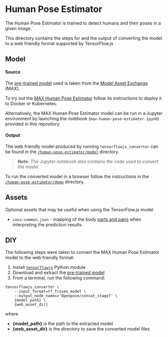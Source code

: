 # Human Pose Estimator

The Human Pose Estimator is trained to detect humans and their poses in a given image.

This directory contains the steps for and the output of converting the model to a web friendly format supported by TensorFlow.js


## Model

#### Source

The [pre-trained model](http://max-assets.s3-api.us-geo.objectstorage.softlayer.net/human-pose-estimator/1.0/assets.tar.gz) used is taken from the [Model Asset Exchange](https://developer.ibm.com/code/exchanges/models) (MAX).

To try out the [MAX Human Pose Estimator](https://github.com/IBM/MAX-Human-Pose-Estimator) follow its instructions to deploy it to Docker or Kubernetes.

Alternatively, the MAX Human Pose Estimator model can be run in a Jupyter environment by launching the notebook (`max-human-pose-estimator.ipynb`) provided in this repository.

#### Output

The web friendly model produced by running `tensorflowjs_converter` can be found in the [`/human-pose-estimator/model`](https://github.com/vabarbosa/tfjs-model-playground/tree/master/human-pose-estimator/model) directory.

> **Note**: _The Jupyter notebook also contains the code used to convert the model._

To run the converted model in a browser follow the instructions in the [`/human-pose-estimator/demo`](https://github.com/vabarbosa/tfjs-model-playground/tree/master/human-pose-estimator/demo) directory.


## Assets

Optional assets that may be useful when using the TensorFlow.js model

- `coco-common.json` - mapping of the body [parts and pairs](https://github.com/IBM/MAX-Human-Pose-Estimator/blob/master/core/tf_pose/common.py) when interpreting the prediction results


## DIY

The following steps were taken to convert the MAX Human Pose Estimator model to the web friendly format:

1. Install [`tensorflowjs`](https://pypi.org/project/tensorflowjs/) Python module
1. Download and extract the [pre-trained model](http://max-assets.s3-api.us-geo.objectstorage.softlayer.net/human-pose-estimator/1.0/assets.tar.gz)  
1. From a terminal, run the following command:  

```
tensorflowjs_converter \
    --input_format=tf_frozen_model \
    --output_node_names='Openpose/concat_stage7' \
    {model_path} \
    {web_asset_dir}
```

where  

- **{model\_path}** is the path to the extracted model
- **{web\_asset\_dir}** is the directory to save the converted model files
